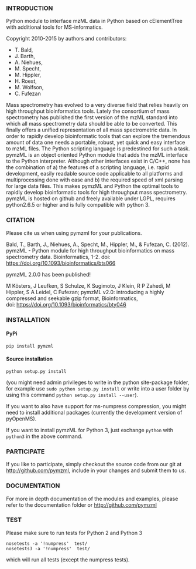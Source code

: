 ### INTRODUCTION

Python module to interface mzML data in Python based on cElementTree
with additional tools for MS-informatics.

Copyright 2010-2015 by authors and contributors:
* T. Bald,
* J. Barth,
* A. Niehues,
* M. Specht,
* M. Hippler,
* H. Roest,
* M. Wolfson,
* C. Fufezan

Mass spectrometry has evolved to a very diverse field that relies heavily on high throughput bioinformatics tools. Lately the consortium of mass spectrometry has published the first version of the mzML standard into which all mass spectrometry data should be able to be converted. This finally offers a unified representation of all mass spectrometric data. In order to rapidly develop bioinformatic tools that can explore the tremendous amount of data one needs a portable, robust, yet quick and easy interface to mzML files. The Python scripting language is predestined for such a task. pymzML is an object oriented Python module that adds the mzML interface to the Python interpreter. Although other interfaces exist in C/C++, none has the combination of a) the features of a scripting language, i.e. rapid development, easily readable source code applicable to all platforms and multiprocessing done with ease and b) the required speed of xml parsing for large data files. This makes pymzML and Python the optimal tools to rapidly develop bioinformatic tools for high throughput mass spectrometry. pymzML is hosted on github and freely available under LGPL, requires python2.6.5 or higher and is fully compatible with python 3.


### CITATION

Please cite us when using pymzml for your publications.

Bald, T., Barth, J., Niehues, A., Specht, M., Hippler, M., & Fufezan, C. (2012). pymzML - Python module for high throughput bioinformatics on mass spectrometry data. Bioinformatics, 1-2.
doi: https://doi.org/10.1093/bioinformatics/bts066

pymzML 2.0.0 has been published!

M Kösters, J Leufken, S Schulze, K Sugimoto, J Klein, R P Zahedi, M Hippler, S A Leidel, C Fufezan; pymzML v2.0: introducing a highly compressed and seekable gzip format, Bioinformatics,  
doi: https://doi.org/10.1093/bioinformatics/bty046 

### INSTALLATION

#### PyPi

    pip install pymzml

#### Source installation
    python setup.py install

(you might need admin privileges to write in the python site-package folder,
for example use ```sudo python setup.py install``` or write into a user folder
by using this command ```python setup.py install --user```).

If you want to also have support for ms-numpress compression, you might need to
install additional packages (currently the development version of pyOpenMS).

If you want to install pymzML for Python 3, just exchange ```python``` with
```python3``` in the above command.


### PARTICIPATE

If you like to participate, simply checkout the source code from our git at
http://github.com/pymzml, include in your changes and submit them to us.


### DOCUMENTATION

For more in depth documentation of the modules and examples, please refer to
the documentation folder or http://github.com/pymzml

### TEST

Please make sure to run tests for Python 2 and Python 3

    nosetests -a '!numpress'  test/
    nosetests3 -a '!numpress'  test/

which will run all tests (except the numpress tests).


